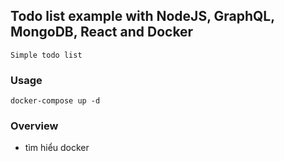 ## Todo list example with NodeJS, GraphQL, MongoDB, React and Docker

    Simple todo list

### Usage

    docker-compose up -d

### Overview
- tìm hiểu docker